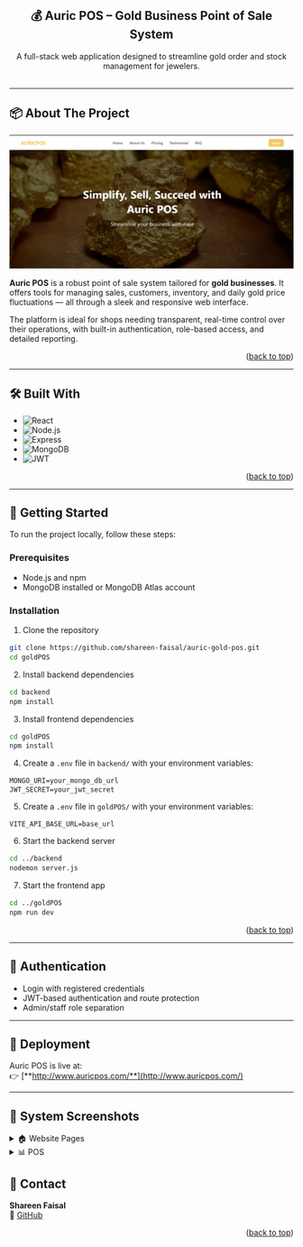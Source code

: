 <a id="readme-top"></a>

<div align="center">
  <h2 align="center">💰 Auric POS – Gold Business Point of Sale System</h2>

  <p align="center">
    A full-stack web application designed to streamline gold order and stock management for jewelers.
    <br />
    <br />
  </p>
</div>

---

## 📦 About The Project

[![Product Screenshot](screenshots/about.png)](https://github.com/shareen-faisal/auric-gold-pos)

**Auric POS** is a robust point of sale system tailored for **gold businesses**. It offers tools for managing sales, customers, inventory, and daily gold price fluctuations — all through a sleek and responsive web interface.

The platform is ideal for shops needing transparent, real-time control over their operations, with built-in authentication, role-based access, and detailed reporting.

<p align="right">(<a href="#readme-top">back to top</a>)</p>

---

## 🛠️ Built With

- ![React](https://img.shields.io/badge/React-20232a?style=for-the-badge&logo=react&logoColor=61dafb)
- ![Node.js](https://img.shields.io/badge/Node.js-43853d?style=for-the-badge&logo=node.js&logoColor=white)
- ![Express](https://img.shields.io/badge/Express.js-000000?style=for-the-badge&logo=express&logoColor=white)
- ![MongoDB](https://img.shields.io/badge/MongoDB-4ea94b?style=for-the-badge&logo=mongodb&logoColor=white)
- ![JWT](https://img.shields.io/badge/JWT-000000?style=for-the-badge&logo=jsonwebtokens&logoColor=white)

<p align="right">(<a href="#readme-top">back to top</a>)</p>

---

## 🧪 Getting Started

To run the project locally, follow these steps:

### Prerequisites

- Node.js and npm
- MongoDB installed or MongoDB Atlas account

### Installation

1. Clone the repository

```bash
git clone https://github.com/shareen-faisal/auric-gold-pos.git
cd goldPOS
```

2. Install backend dependencies

```bash
cd backend
npm install
```

3. Install frontend dependencies

```bash
cd goldPOS
npm install
```

4. Create a `.env` file in `backend/` with your environment variables:

```env
MONGO_URI=your_mongo_db_url
JWT_SECRET=your_jwt_secret
```

5. Create a `.env` file in `goldPOS/` with your environment variables:

```env
VITE_API_BASE_URL=base_url
```

6. Start the backend server

```bash
cd ../backend
nodemon server.js
```

7. Start the frontend app

```bash
cd ../goldPOS
npm run dev
```

<p align="right">(<a href="#readme-top">back to top</a>)</p>

---

## 🔐 Authentication

- Login with registered credentials
- JWT-based authentication and route protection
- Admin/staff role separation

---

## 📌 Deployment

Auric POS is live at:  
👉 [**http://www.auricpos.com/**](http://www.auricpos.com/)

---

## 📸 System Screenshots

<details>
<summary>🏠 Website Pages</summary>

### About Page
![About](screenshots/about.png)

### About Us Section
![About Us](screenshots/aboutus.png)

### FAQs
![FAQs](screenshots/faqs.png)

### Testimonials
![Testimonials](screenshots/testimonials.png)

### Pricing Page
![Pricing](screenshots/pricing.png)

</details>

<details>
<summary>📊 POS</summary>

### Login Page
![Login](screenshots/login.png)

### Admin Dashboard
![Dashboard](screenshots/dashboard.png)

### Customers View
![Customers](screenshots/customers.png)

### Retailers View
![Retailers](screenshots/retailers.png)

### Order Form
![Form](screenshots/Form.png)

</details>


## 📧 Contact

**Shareen Faisal**  
🔗 [GitHub](https://github.com/shareen-faisal)

<p align="right">(<a href="#readme-top">back to top</a>)</p>
